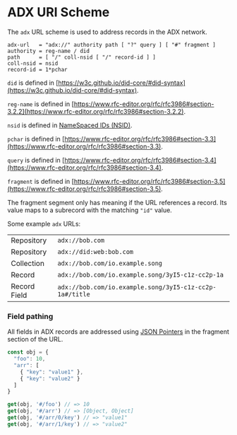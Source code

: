 # ADX URI Scheme

The `adx` URL scheme is used to address records in the ADX network.

```
adx-url   = "adx://" authority path [ "?" query ] [ "#" fragment ]
authority = reg-name / did
path      = [ "/" coll-nsid [ "/" record-id ] ]
coll-nsid = nsid
record-id = 1*pchar
```

`did` is defined in [https://w3c.github.io/did-core/#did-syntax](https://w3c.github.io/did-core/#did-syntax).

`reg-name` is defined in [https://www.rfc-editor.org/rfc/rfc3986#section-3.2.2](https://www.rfc-editor.org/rfc/rfc3986#section-3.2.2).

`nsid` is defined in [NameSpaced IDs (NSID)](../nsid.md).

`pchar` is defined in [https://www.rfc-editor.org/rfc/rfc3986#section-3.3](https://www.rfc-editor.org/rfc/rfc3986#section-3.3).

`query` is defined in [https://www.rfc-editor.org/rfc/rfc3986#section-3.4](https://www.rfc-editor.org/rfc/rfc3986#section-3.4).

`fragment` is defined in [https://www.rfc-editor.org/rfc/rfc3986#section-3.5](https://www.rfc-editor.org/rfc/rfc3986#section-3.5). 

The fragment segment only has meaning if the URL references a record. Its value maps to a subrecord with the matching `"id"` value.

Some example `adx` URLs:

<table>
  <tr>
    <td>Repository</td>
    <td><code>adx://bob.com</code></td>
  </tr>
  <tr>
    <td>Repository</td>
    <td><code>adx://did:web:bob.com</code></td>
  </tr>
  <tr>
    <td>Collection</td>
    <td><code>adx://bob.com/io.example.song</code></td>
  </tr>
  <tr>
    <td>Record</td>
    <td><code>adx://bob.com/io.example.song/3yI5-c1z-cc2p-1a</code></td>
  </tr>
  <tr>
    <td>Record Field</td>
    <td><code>adx://bob.com/io.example.song/3yI5-c1z-cc2p-1a#/title</code></td>
  </tr>
</table>

### Field pathing

All fields in ADX records are addressed using [JSON Pointers](https://datatracker.ietf.org/doc/html/rfc6901) in the fragment section of the URL.

```javascript
const obj = {
  "foo": 10,
  "arr": [
    { "key": "value1" },
    { "key": "value2" }
  ]
}

get(obj, '#/foo') // => 10
get(obj, '#/arr') // => [Object, Object]
get(obj, '#/arr/0/key') // => "value1"
get(obj, '#/arr/1/key') // => "value2"
```
